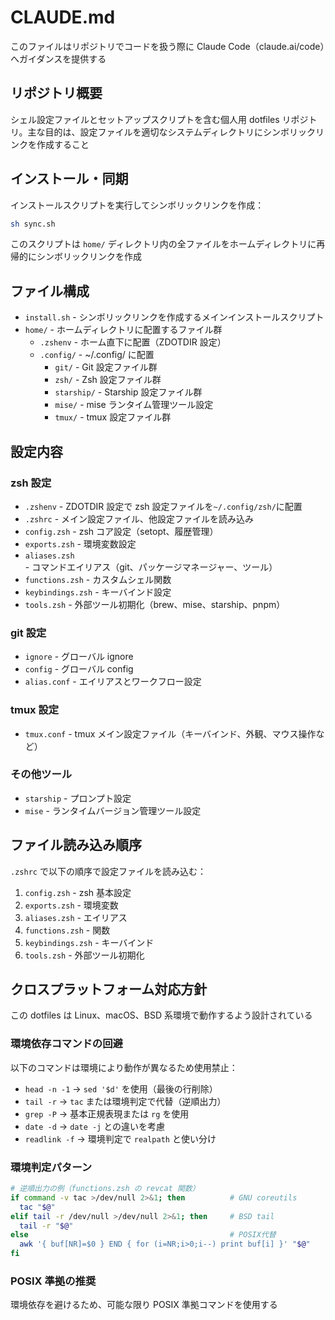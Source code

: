 # CLAUDE.md

このファイルはリポジトリでコードを扱う際に Claude Code（claude.ai/code）へガイダンスを提供する

## リポジトリ概要

シェル設定ファイルとセットアップスクリプトを含む個人用 dotfiles リポジトリ。主な目的は、設定ファイルを適切なシステムディレクトリにシンボリックリンクを作成すること

## インストール・同期

インストールスクリプトを実行してシンボリックリンクを作成：

```bash
sh sync.sh
```

このスクリプトは `home/` ディレクトリ内の全ファイルをホームディレクトリに再帰的にシンボリックリンクを作成

## ファイル構成

- `install.sh` - シンボリックリンクを作成するメインインストールスクリプト
- `home/` - ホームディレクトリに配置するファイル群
  - `.zshenv` - ホーム直下に配置（ZDOTDIR 設定）
  - `.config/` - ~/.config/ に配置
    - `git/` - Git 設定ファイル群
    - `zsh/` - Zsh 設定ファイル群
    - `starship/` - Starship 設定ファイル群
    - `mise/` - mise ランタイム管理ツール設定
    - `tmux/` - tmux 設定ファイル群

## 設定内容

### zsh 設定

- `.zshenv` - ZDOTDIR 設定で zsh 設定ファイルを`~/.config/zsh/`に配置
- `.zshrc` - メイン設定ファイル、他設定ファイルを読み込み
- `config.zsh` - zsh コア設定（setopt、履歴管理）
- `exports.zsh` - 環境変数設定
- `aliases.zsh` - コマンドエイリアス（git、パッケージマネージャー、ツール）
- `functions.zsh` - カスタムシェル関数
- `keybindings.zsh` - キーバインド設定
- `tools.zsh` - 外部ツール初期化（brew、mise、starship、pnpm）

### git 設定

- `ignore` - グローバル ignore
- `config` - グローバル config
- `alias.conf` - エイリアスとワークフロー設定

### tmux 設定

- `tmux.conf` - tmux メイン設定ファイル（キーバインド、外観、マウス操作など）

### その他ツール

- `starship` - プロンプト設定
- `mise` - ランタイムバージョン管理ツール設定

## ファイル読み込み順序

`.zshrc` で以下の順序で設定ファイルを読み込む：

1. `config.zsh` - zsh 基本設定
2. `exports.zsh` - 環境変数
3. `aliases.zsh` - エイリアス
4. `functions.zsh` - 関数
5. `keybindings.zsh` - キーバインド
6. `tools.zsh` - 外部ツール初期化

## クロスプラットフォーム対応方針

この dotfiles は Linux、macOS、BSD 系環境で動作するよう設計されている

### 環境依存コマンドの回避

以下のコマンドは環境により動作が異なるため使用禁止：

- `head -n -1` → `sed '$d'` を使用（最後の行削除）
- `tail -r` → `tac` または環境判定で代替（逆順出力）
- `grep -P` → 基本正規表現または `rg` を使用
- `date -d` → `date -j` との違いを考慮
- `readlink -f` → 環境判定で `realpath` と使い分け

### 環境判定パターン

```zsh
# 逆順出力の例（functions.zsh の revcat 関数）
if command -v tac >/dev/null 2>&1; then          # GNU coreutils
  tac "$@"
elif tail -r /dev/null >/dev/null 2>&1; then     # BSD tail
  tail -r "$@"
else                                             # POSIX代替
  awk '{ buf[NR]=$0 } END { for (i=NR;i>0;i--) print buf[i] }' "$@"
fi
```

### POSIX 準拠の推奨

環境依存を避けるため、可能な限り POSIX 準拠コマンドを使用する
